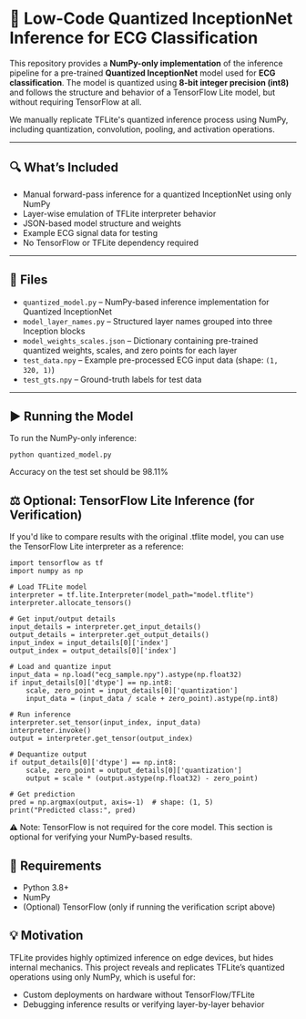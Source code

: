 # 🧠 Low-Code Quantized InceptionNet Inference for ECG Classification

This repository provides a **NumPy-only implementation** of the inference pipeline for a pre-trained **Quantized InceptionNet** model used for **ECG classification**. The model is quantized using **8-bit integer precision (int8)** and follows the structure and behavior of a TensorFlow Lite model, but without requiring TensorFlow at all.

We manually replicate TFLite's quantized inference process using NumPy, including quantization, convolution, pooling, and activation operations.

---

## 🔍 What’s Included

- Manual forward-pass inference for a quantized InceptionNet using only NumPy  
- Layer-wise emulation of TFLite interpreter behavior  
- JSON-based model structure and weights  
- Example ECG signal data for testing  
- No TensorFlow or TFLite dependency required  

---

## 📁 Files

- `quantized_model.py` – NumPy-based inference implementation for Quantized InceptionNet  
- `model_layer_names.py` – Structured layer names grouped into three Inception blocks  
- `model_weights_scales.json` – Dictionary containing pre-trained quantized weights, scales, and zero points for each layer  
- `test_data.npy` – Example pre-processed ECG input data (shape: `(1, 320, 1)`)  
- `test_gts.npy` – Ground-truth labels for test data  

---

## ▶️ Running the Model

To run the NumPy-only inference:

```
python quantized_model.py
```

Accuracy on the test set should be 98.11%

## ⚖️ Optional: TensorFlow Lite Inference (for Verification)
If you'd like to compare results with the original .tflite model, you can use the TensorFlow Lite interpreter as a reference:

```[python3]
import tensorflow as tf
import numpy as np

# Load TFLite model
interpreter = tf.lite.Interpreter(model_path="model.tflite")
interpreter.allocate_tensors()

# Get input/output details
input_details = interpreter.get_input_details()
output_details = interpreter.get_output_details()
input_index = input_details[0]['index']
output_index = output_details[0]['index']

# Load and quantize input
input_data = np.load("ecg_sample.npy").astype(np.float32)
if input_details[0]['dtype'] == np.int8:
    scale, zero_point = input_details[0]['quantization']
    input_data = (input_data / scale + zero_point).astype(np.int8)

# Run inference
interpreter.set_tensor(input_index, input_data)
interpreter.invoke()
output = interpreter.get_tensor(output_index)

# Dequantize output
if output_details[0]['dtype'] == np.int8:
    scale, zero_point = output_details[0]['quantization']
    output = scale * (output.astype(np.float32) - zero_point)

# Get prediction
pred = np.argmax(output, axis=-1)  # shape: (1, 5)
print("Predicted class:", pred)
```

⚠️ Note: TensorFlow is not required for the core model. This section is optional for verifying your NumPy-based results.

## 📌 Requirements
- Python 3.8+
- NumPy
- (Optional) TensorFlow (only if running the verification script above)

## 💡 Motivation
TFLite provides highly optimized inference on edge devices, but hides internal mechanics. This project reveals and replicates TFLite’s quantized operations using only NumPy, which is useful for:

- Custom deployments on hardware without TensorFlow/TFLite
- Debugging inference results or verifying layer-by-layer behavior
